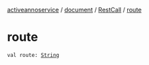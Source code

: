 [activeannoservice](../../index.md) / [document](../index.md) / [RestCall](index.md) / [route](./route.md)

# route

`val route: `[`String`](https://kotlinlang.org/api/latest/jvm/stdlib/kotlin/-string/index.html)